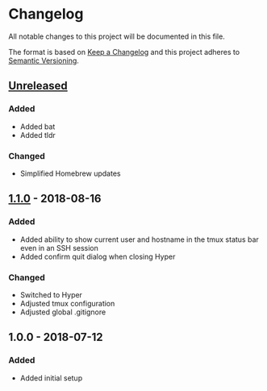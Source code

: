 # Changelog

All notable changes to this project will be documented in this file.

The format is based on [Keep a Changelog](http://keepachangelog.com/en/1.0.0/)
and this project adheres to [Semantic Versioning](http://semver.org/spec/v2.0.0.html).

## [Unreleased]

### Added

+ Added bat
+ Added tldr

### Changed

+ Simplified Homebrew updates

## [1.1.0] - 2018-08-16

### Added

+ Added ability to show current user and hostname in the tmux status bar even
  in an SSH session
+ Added confirm quit dialog when closing Hyper

### Changed

+ Switched to Hyper
+ Adjusted tmux configuration
+ Adjusted global .gitignore

## 1.0.0 - 2018-07-12

### Added

+ Added initial setup

[Unreleased]: https://github.com/mserajnik/dotfiles/compare/1.1.0...develop
[1.1.0]: https://github.com/mserajnik/dotfiles/compare/1.0.0...1.1.0
